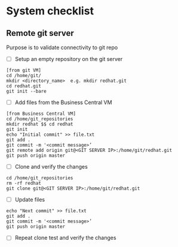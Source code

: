 # System checklist

## Remote git server
Purpose is to validate connectivity to git repo
- [ ]  Setup an empty repository on the git server
```shell
[from git VM]
cd /home/git/
mkdir <directory_name>  e.g. mkdir redhat.git
cd redhat.git
git init --bare
```
- [ ] Add files from the Business Central VM
```shell
[from Business Central VM]
cd /home/git_repositories
mkdir redhat $$ cd redhat
git init
echo "Initial commit" >> file.txt
git add .
git commit -m '<commit message>’
git remote add origin git@<GIT SERVER IP>:/home/git/redhat.git
git push origin master
```
- [ ] Clone and verify the changes
```shell
cd /home/git_repositories
rm -rf redhat
git clone git@<GIT SERVER IP>:/home/git/redhat.git
```
- [ ] Update files
```shell
echo "Next commit" >> file.txt
git add .
git commit -m '<commit message>’
git push origin master
```
- [ ] Repeat clone test and verify the changes


